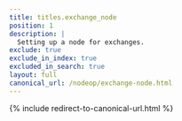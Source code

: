 ```yaml
---
title: titles.exchange_node
position: 1
description: |
  Setting up a node for exchanges.
exclude: true
exclude_in_index: true
excluded_in_search: true
layout: full
canonical_url: /nodeop/exchange-node.html
---
```

{% include redirect-to-canonical-url.html %}
